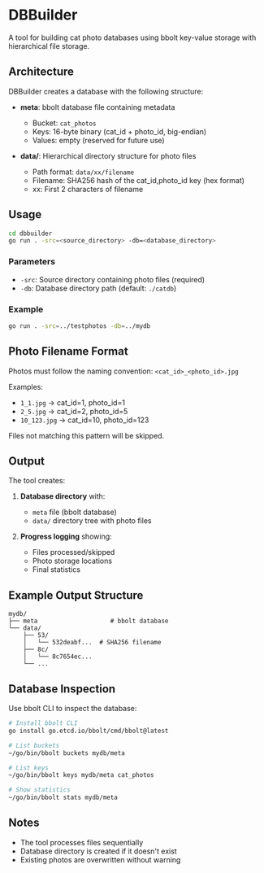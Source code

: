 # DBBuilder

A tool for building cat photo databases using bbolt key-value storage with hierarchical file storage.

## Architecture

DBBuilder creates a database with the following structure:

- **meta**: bbolt database file containing metadata
  - Bucket: `cat_photos`
  - Keys: 16-byte binary (cat_id + photo_id, big-endian)
  - Values: empty (reserved for future use)

- **data/**: Hierarchical directory structure for photo files
  - Path format: `data/xx/filename`
  - Filename: SHA256 hash of the cat_id,photo_id key (hex format)
  - xx: First 2 characters of filename

## Usage

```bash
cd dbbuilder
go run . -src=<source_directory> -db=<database_directory>
```

### Parameters

- `-src`: Source directory containing photo files (required)
- `-db`: Database directory path (default: `./catdb`)

### Example

```bash
go run . -src=../testphotos -db=../mydb
```

## Photo Filename Format

Photos must follow the naming convention: `<cat_id>_<photo_id>.jpg`

Examples:
- `1_1.jpg` → cat_id=1, photo_id=1
- `2_5.jpg` → cat_id=2, photo_id=5
- `10_123.jpg` → cat_id=10, photo_id=123

Files not matching this pattern will be skipped.

## Output

The tool creates:

1. **Database directory** with:
   - `meta` file (bbolt database)
   - `data/` directory tree with photo files

2. **Progress logging** showing:
   - Files processed/skipped
   - Photo storage locations
   - Final statistics

## Example Output Structure

```
mydb/
├── meta                    # bbolt database
└── data/
    ├── 53/
    │   └── 532deabf...  # SHA256 filename
    ├── 8c/
    │   └── 8c7654ec...
    └── ...
```

## Database Inspection

Use bbolt CLI to inspect the database:

```bash
# Install bbolt CLI
go install go.etcd.io/bbolt/cmd/bbolt@latest

# List buckets
~/go/bin/bbolt buckets mydb/meta

# List keys
~/go/bin/bbolt keys mydb/meta cat_photos

# Show statistics
~/go/bin/bbolt stats mydb/meta
```

## Notes

- The tool processes files sequentially
- Database directory is created if it doesn't exist
- Existing photos are overwritten without warning